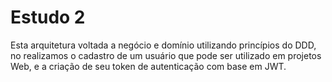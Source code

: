 # Estudo 2

Esta arquitetura voltada a
 negócio e domínio utilizando princípios do DDD, no realizamos o cadastro de um usuário que pode ser utilizado em projetos Web, e a criação de seu token de autenticação com base em JWT.

